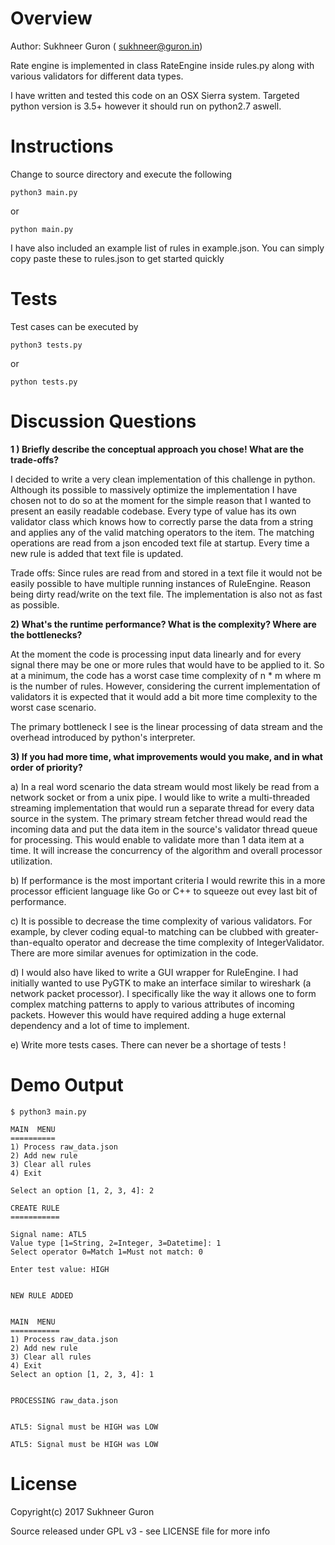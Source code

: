 Overview
=========
Author: Sukhneer Guron ( sukhneer@guron.in)

Rate engine is implemented in class RateEngine inside rules.py along with various validators for different data types.

I have written and tested this code on an OSX Sierra system. Targeted python version is 3.5+ however it should run on python2.7 aswell.

Instructions
============

Change to source directory and execute the following

`python3 main.py`

or

`python main.py`

I have also included an example list of rules in example.json. You can simply copy paste these to rules.json to get started quickly

Tests
=====

Test cases can be executed by

`python3 tests.py`

or 

`python tests.py`


Discussion Questions
====================


**1 ) Briefly describe the conceptual approach you chose! What are the trade-offs?**

I decided to write a very clean implementation of this challenge in python. Although its possible to massively optimize the implementation I have chosen not to do so at the moment for the simple reason that I wanted to present an easily readable codebase. Every type of value has its own validator class which knows how to correctly parse the data from a string and applies any of the valid matching operators to the item. The matching operations are read from a json encoded text file at startup. Every time a new rule is added that text file is updated.

Trade offs:
Since rules are read from and stored in a text file it would not be easily possible to have multiple running instances of RuleEngine. Reason being dirty read/write on the text file. The implementation is also not as fast as possible. 


**2) What's the runtime performance? What is the complexity? Where are the bottlenecks?**

At the moment the code is processing input data linearly and for every signal there may be one or more rules that would have to be applied to it. So at a minimum, the code has a worst case time complexity of n * m where m is the number of rules. However, considering the current implementation of validators it is expected that it would add a bit more time complexity to the worst case scenario.

The primary bottleneck I see is the linear processing of data stream and the overhead introduced by python's interpreter.


**3) If you had more time, what improvements would you make, and in what order of priority?**

a) In a real word scenario the data stream would most likely be read from a network socket or from a unix pipe. I would like to write a multi-threaded streaming implementation that would run a separate thread for every data source in the system. The primary stream fetcher thread would read the incoming data and put the data item in the source's validator thread queue for processing. This would enable to validate more than 1 data item at a time. It will increase the concurrency of the algorithm and overall processor utilization.

b) If performance is the most important criteria I would rewrite this in a more processor efficient language like Go or C++ to squeeze out evey last bit of performance.

c) It is possible to decrease the time complexity of various validators. For example, by clever coding equal-to matching can be clubbed with greater-than-equalto operator and decrease the time complexity of IntegerValidator. There are more similar avenues for optimization in the code.

d) I would also have liked to write a GUI wrapper for RuleEngine. I had initially wanted to use PyGTK to make an interface similar to wireshark (a network packet processor). I specifically like the way it allows one to form complex matching patterns to apply to various attributes of incoming packets. However this would have required adding a huge external dependency and a lot of time to implement.

e) Write more tests cases. There can never be a shortage of tests !


Demo Output
===========

~~~~
$ python3 main.py

MAIN  MENU
==========
1) Process raw_data.json
2) Add new rule
3) Clear all rules
4) Exit

Select an option [1, 2, 3, 4]: 2

CREATE RULE
===========

Signal name: ATL5
Value type [1=String, 2=Integer, 3=Datetime]: 1
Select operator 0=Match 1=Must not match: 0

Enter test value: HIGH


NEW RULE ADDED


MAIN  MENU
===========
1) Process raw_data.json
2) Add new rule
3) Clear all rules
4) Exit
Select an option [1, 2, 3, 4]: 1


PROCESSING raw_data.json


ATL5: Signal must be HIGH was LOW

ATL5: Signal must be HIGH was LOW
~~~~


License
=======
Copyright(c) 2017 Sukhneer Guron

Source released under GPL v3 - see LICENSE file for more info
